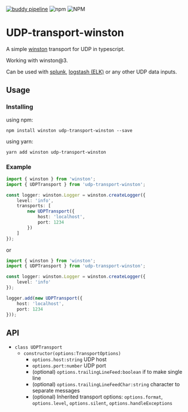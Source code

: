 [![buddy pipeline](https://app.buddy.works/leotolk/udp-transport-winston/pipelines/pipeline/261114/badge.svg?token=4a23dc9261273453374dd1f99c6e1ab45c44d7aa12ee1cb0ec8aedb7a88124d3 "buddy pipeline")](https://app.buddy.works/leotolk/udp-transport-winston/pipelines/pipeline/261114)
![npm](https://img.shields.io/npm/v/udp-transport-winston)
![NPM](https://img.shields.io/npm/l/udp-transport-winston)


# UDP-transport-winston
A simple [winston](https://github.com/winstonjs/winston) transport for UDP in typescript.

Working with winston@3.

Can be used with [splunk](https://docs.splunk.com/Documentation/Splunk/8.0.4/Data/Monitornetworkports), [logstash (ELK)](https://www.elastic.co/guide/en/logstash/current/plugins-inputs-udp.html) or any other UDP data inputs.

## Usage
### Installing
using npm:
```
npm install winston udp-transport-winston --save
```
using yarn:
```
yarn add winston udp-transport-winston
```

### Example

```TypeScript
import { winston } from 'winston';
import { UDPTransport } from 'udp-transport-winston';

const logger: winston.Logger = winston.createLogger({
    level: 'info',
    transports: [
        new UDPTransport({
            host: 'localhost',
            port: 1234
        })
    ]
});
```
or
```TypeScript
import { winston } from 'winston';
import { UDPTransport } from 'udp-transport-winston';

const logger: winston.Logger = winston.createLogger({
    level: 'info'
});

logger.add(new UDPTransport({
    host: 'localhost',
    port: 1234
}));
```

## API

* `class UDPTransport`
  * `constructor(options:TransportOptions)`
    * `options.host:string` UDP host
    * `options.port:number` UDP port
    * (optional) `options.trailingLineFeed:boolean` if to make single line
    * (optional) `options.trailingLineFeedChar:string` character to separate messages
    * (optional) Inherited transport options: `options.format`, `options.level`, `options.silent`, `options.handleExceptions`
    
